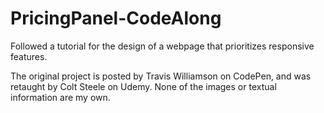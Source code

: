# PricingPanel-CodeAlong
Followed a tutorial for the design of a webpage that prioritizes responsive features.


The original project is posted by Travis Williamson on CodePen, and was retaught by Colt Steele on Udemy. None of the images or textual information are my own.
